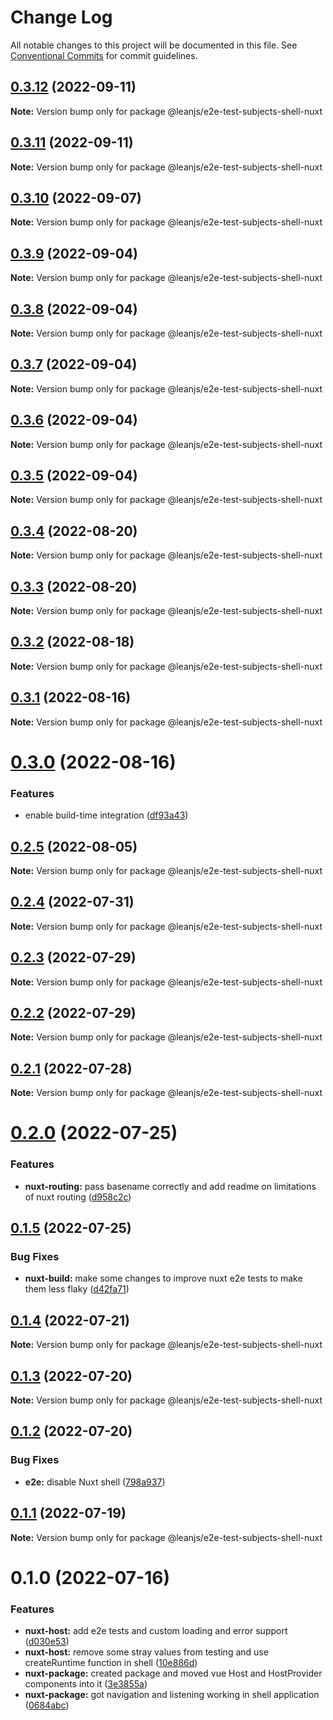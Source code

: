 # Change Log

All notable changes to this project will be documented in this file.
See [Conventional Commits](https://conventionalcommits.org) for commit guidelines.

## [0.3.12](https://github.com/leanjs/leanjs/compare/@leanjs/e2e-test-subjects-shell-nuxt@0.3.11...@leanjs/e2e-test-subjects-shell-nuxt@0.3.12) (2022-09-11)

**Note:** Version bump only for package @leanjs/e2e-test-subjects-shell-nuxt





## [0.3.11](https://github.com/leanjs/leanjs/compare/@leanjs/e2e-test-subjects-shell-nuxt@0.3.10...@leanjs/e2e-test-subjects-shell-nuxt@0.3.11) (2022-09-11)

**Note:** Version bump only for package @leanjs/e2e-test-subjects-shell-nuxt





## [0.3.10](https://github.com/leanjs/leanjs/compare/@leanjs/e2e-test-subjects-shell-nuxt@0.3.9...@leanjs/e2e-test-subjects-shell-nuxt@0.3.10) (2022-09-07)

**Note:** Version bump only for package @leanjs/e2e-test-subjects-shell-nuxt





## [0.3.9](https://github.com/leanjs/leanjs/compare/@leanjs/e2e-test-subjects-shell-nuxt@0.3.8...@leanjs/e2e-test-subjects-shell-nuxt@0.3.9) (2022-09-04)

**Note:** Version bump only for package @leanjs/e2e-test-subjects-shell-nuxt





## [0.3.8](https://github.com/leanjs/leanjs/compare/@leanjs/e2e-test-subjects-shell-nuxt@0.3.7...@leanjs/e2e-test-subjects-shell-nuxt@0.3.8) (2022-09-04)

**Note:** Version bump only for package @leanjs/e2e-test-subjects-shell-nuxt





## [0.3.7](https://github.com/leanjs/leanjs/compare/@leanjs/e2e-test-subjects-shell-nuxt@0.3.6...@leanjs/e2e-test-subjects-shell-nuxt@0.3.7) (2022-09-04)

**Note:** Version bump only for package @leanjs/e2e-test-subjects-shell-nuxt





## [0.3.6](https://github.com/leanjs/leanjs/compare/@leanjs/e2e-test-subjects-shell-nuxt@0.3.5...@leanjs/e2e-test-subjects-shell-nuxt@0.3.6) (2022-09-04)

**Note:** Version bump only for package @leanjs/e2e-test-subjects-shell-nuxt





## [0.3.5](https://github.com/leanjs/leanjs/compare/@leanjs/e2e-test-subjects-shell-nuxt@0.3.4...@leanjs/e2e-test-subjects-shell-nuxt@0.3.5) (2022-09-04)

**Note:** Version bump only for package @leanjs/e2e-test-subjects-shell-nuxt





## [0.3.4](https://github.com/leanjs/leanjs/compare/@leanjs/e2e-test-subjects-shell-nuxt@0.3.3...@leanjs/e2e-test-subjects-shell-nuxt@0.3.4) (2022-08-20)

**Note:** Version bump only for package @leanjs/e2e-test-subjects-shell-nuxt





## [0.3.3](https://github.com/leanjs/leanjs/compare/@leanjs/e2e-test-subjects-shell-nuxt@0.3.2...@leanjs/e2e-test-subjects-shell-nuxt@0.3.3) (2022-08-20)

**Note:** Version bump only for package @leanjs/e2e-test-subjects-shell-nuxt





## [0.3.2](https://github.com/leanjs/leanjs/compare/@leanjs/e2e-test-subjects-shell-nuxt@0.3.1...@leanjs/e2e-test-subjects-shell-nuxt@0.3.2) (2022-08-18)

**Note:** Version bump only for package @leanjs/e2e-test-subjects-shell-nuxt





## [0.3.1](https://github.com/leanjs/leanjs/compare/@leanjs/e2e-test-subjects-shell-nuxt@0.3.0...@leanjs/e2e-test-subjects-shell-nuxt@0.3.1) (2022-08-16)

**Note:** Version bump only for package @leanjs/e2e-test-subjects-shell-nuxt





# [0.3.0](https://github.com/leanjs/leanjs/compare/@leanjs/e2e-test-subjects-shell-nuxt@0.2.5...@leanjs/e2e-test-subjects-shell-nuxt@0.3.0) (2022-08-16)


### Features

* enable build-time integration ([df93a43](https://github.com/leanjs/leanjs/commit/df93a433f869a659ace4fb1388608fdd415071b0))





## [0.2.5](https://github.com/leanjs/leanjs/compare/@leanjs/e2e-test-subjects-shell-nuxt@0.2.4...@leanjs/e2e-test-subjects-shell-nuxt@0.2.5) (2022-08-05)

**Note:** Version bump only for package @leanjs/e2e-test-subjects-shell-nuxt





## [0.2.4](https://github.com/leanjs/leanjs/compare/@leanjs/e2e-test-subjects-shell-nuxt@0.2.3...@leanjs/e2e-test-subjects-shell-nuxt@0.2.4) (2022-07-31)

**Note:** Version bump only for package @leanjs/e2e-test-subjects-shell-nuxt





## [0.2.3](https://github.com/leanjs/leanjs/compare/@leanjs/e2e-test-subjects-shell-nuxt@0.2.2...@leanjs/e2e-test-subjects-shell-nuxt@0.2.3) (2022-07-29)

**Note:** Version bump only for package @leanjs/e2e-test-subjects-shell-nuxt





## [0.2.2](https://github.com/leanjs/leanjs/compare/@leanjs/e2e-test-subjects-shell-nuxt@0.2.1...@leanjs/e2e-test-subjects-shell-nuxt@0.2.2) (2022-07-29)

**Note:** Version bump only for package @leanjs/e2e-test-subjects-shell-nuxt





## [0.2.1](https://github.com/leanjs/leanjs/compare/@leanjs/e2e-test-subjects-shell-nuxt@0.2.0...@leanjs/e2e-test-subjects-shell-nuxt@0.2.1) (2022-07-28)

**Note:** Version bump only for package @leanjs/e2e-test-subjects-shell-nuxt





# [0.2.0](https://github.com/leanjs/leanjs/compare/@leanjs/e2e-test-subjects-shell-nuxt@0.1.5...@leanjs/e2e-test-subjects-shell-nuxt@0.2.0) (2022-07-25)


### Features

* **nuxt-routing:** pass basename correctly and add readme on limitations of nuxt routing ([d958c2c](https://github.com/leanjs/leanjs/commit/d958c2c5c8dd6cd2c439e206211c5f24cd35f08e))





## [0.1.5](https://github.com/leanjs/leanjs/compare/@leanjs/e2e-test-subjects-shell-nuxt@0.1.4...@leanjs/e2e-test-subjects-shell-nuxt@0.1.5) (2022-07-25)


### Bug Fixes

* **nuxt-build:** make some changes to improve nuxt e2e tests to make them less flaky ([d42fa71](https://github.com/leanjs/leanjs/commit/d42fa71229fb0e1b0195f4bc21ba54c88220acaf))





## [0.1.4](https://github.com/leanjs/leanjs/compare/@leanjs/e2e-test-subjects-shell-nuxt@0.1.3...@leanjs/e2e-test-subjects-shell-nuxt@0.1.4) (2022-07-21)

**Note:** Version bump only for package @leanjs/e2e-test-subjects-shell-nuxt





## [0.1.3](https://github.com/leanjs/leanjs/compare/@leanjs/e2e-test-subjects-shell-nuxt@0.1.2...@leanjs/e2e-test-subjects-shell-nuxt@0.1.3) (2022-07-20)

**Note:** Version bump only for package @leanjs/e2e-test-subjects-shell-nuxt





## [0.1.2](https://github.com/leanjs/leanjs/compare/@leanjs/e2e-test-subjects-shell-nuxt@0.1.1...@leanjs/e2e-test-subjects-shell-nuxt@0.1.2) (2022-07-20)


### Bug Fixes

* **e2e:** disable Nuxt shell ([798a937](https://github.com/leanjs/leanjs/commit/798a9372f6d1649cf8b293e02b0f60a633dd40f7))





## [0.1.1](https://github.com/leanjs/leanjs/compare/@leanjs/e2e-test-subjects-shell-nuxt@0.1.0...@leanjs/e2e-test-subjects-shell-nuxt@0.1.1) (2022-07-19)

**Note:** Version bump only for package @leanjs/e2e-test-subjects-shell-nuxt





# 0.1.0 (2022-07-16)


### Features

* **nuxt-host:** add e2e tests and custom loading and error support ([d030e53](https://github.com/leanjs/leanjs/commit/d030e53f9781111115156bb4e95f3eb426bd91da))
* **nuxt-host:** remove some stray values from testing and use createRuntime function in shell ([10e886d](https://github.com/leanjs/leanjs/commit/10e886d34f8748d74cfb4f0a3ca63a0fe2a3f7ea))
* **nuxt-package:** created package and moved vue Host and HostProvider components into it ([3e3855a](https://github.com/leanjs/leanjs/commit/3e3855acce78cb8bd3dad159cff95a98a1fc0b06))
* **nuxt-package:** got navigation and listening working in shell application ([0684abc](https://github.com/leanjs/leanjs/commit/0684abc10d56fa233926f91aecc8c27ea3323511))
